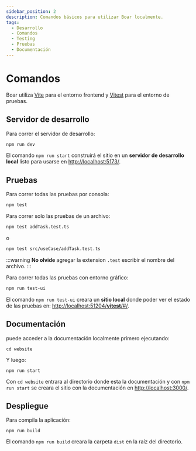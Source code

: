 ```yaml
---
sidebar_position: 2
description: Comandos básicos para utilizar Boar localmente.
tags:
  - Desarrollo
  - Comandos
  - Testing
  - Pruebas
  - Documentación
---
```


# Comandos

Boar utiliza [Vite](https://vitejs.dev/) para el entorno frontend y [Vitest](https://vitest.dev/guide/) para el entorno de pruebas.

## Servidor de desarrollo

Para correr el servidor de desarrollo:

```bash
npm run dev
```

El comando `npm run start` construirá el sitio en un **servidor de desarrollo local** listo para usarse en [http://localhost:5173/](http://localhost:5173/).

## Pruebas

Para correr todas las pruebas por consola: 

```bash
npm test
```

Para correr solo las pruebas de un archivo:

```bash
npm test addTask.test.ts
```
o
```bash
npm test src/useCase/addTask.test.ts
```

:::warning
**No olvide** agregar la extension `.test` escribir el nombre del archivo.
:::

Para correr todas las pruebas con entorno gráfico: 

```bash
npm run test-ui
```

El comando `npm run test-ui` creara un **sitio local** donde poder ver el estado de las pruebas en: [http://localhost:51204/__vitest__/#/](http://localhost:51204/__vitest__/#/).

## Documentación

puede acceder a la documentación localmente primero ejecutando:

```
cd website
```

Y luego:

```
npm run start
```

Con `cd website` entrara al directorio donde esta la documentación y con `npm run start` se creara el sitio con la documentación en [http://localhost:3000/](http://localhost:3000/).

## Despliegue

Para compila la aplicación:

```
npm run build
```

El comando `npm run build` creara la carpeta `dist` en la raíz del directorio.